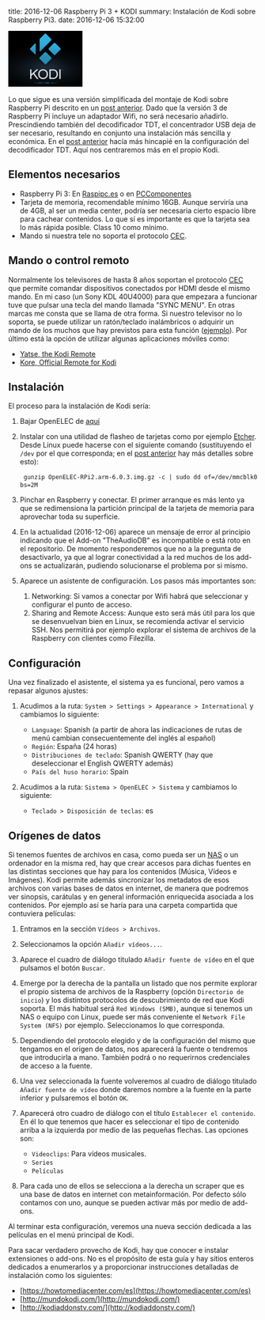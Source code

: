 title: 2016-12-06 Raspberry Pi 3 + KODI
summary: Instalación de Kodi sobre Raspberry Pi3.
date: 2016-12-06 15:32:00

![KODI Logo](/images/posts/kodi-logo.png)

Lo que sigue es una versión simplificada del montaje de Kodi sobre Raspberry Pi descrito en un [post anterior](/2015/03/14/raspi2-kodi-tvheadend.html). Dado que la versión 3 de Raspberry Pi incluye un adaptador Wifi, no será necesario añadirlo. Prescindiendo también del decodificador TDT, el concentrador USB deja de ser necesario, resultando en conjunto una instalación más sencilla y económica. En el [post anterior](/2015/03/14/raspi2-kodi-tvheadend.html) hacía más hincapié en la configuración del decodificador TDT. Aquí nos centraremos más en el propio Kodi.

## Elementos necesarios

* Raspberry Pi 3: En [Raspipc.es](http://www.raspipc.es/public/home/index.php?ver=tienda&accion=verArticulo&idProducto=1340) o en [PCComponentes](https://www.pccomponentes.com/raspberry-pi-3-modelo-b)
* Tarjeta de memoria, recomendable mínimo 16GB. Aunque serviría una de 4GB, al ser un media center, podría ser necesaria cierto espacio libre para cachear contenidos. Lo que sí es importante es que la tarjeta sea lo más rápida posible. Class 10 como mínimo.
* Mando si nuestra tele no soporta el protocolo [CEC](https://en.wikipedia.org/wiki/Consumer_Electronics_Control).

## Mando o control remoto

Normalmente los televisores de hasta 8 años soportan el protocolo [CEC](https://en.wikipedia.org/wiki/Consumer_Electronics_Control) que permite comandar dispositivos conectados por HDMI desde el mismo mando. En mi caso (un Sony KDL 40U4000) para que empezara a funcionar tuve que pulsar una tecla del mando llamada "SYNC MENU". En otras marcas me consta que se llama de otra forma. Si nuestro televisor no lo soporta, se puede utilizar un ratón/teclado inalámbricos o adquirir un mando de los muchos que hay previstos para esta función ([ejemplo](https://www.amazon.es/dp/B017LUBR6W/)). Por último está la opción de utilizar algunas aplicaciones móviles como:

* [Yatse, the Kodi Remote](https://play.google.com/store/apps/details?id=org.leetzone.android.yatsewidgetfree)
* [Kore, Official Remote for Kodi](https://play.google.com/store/apps/details?id=org.xbmc.kore)


## Instalación

El proceso para la instalación de Kodi sería:

1. Bajar OpenELEC de [aquí](http://openelec.tv/get-openelec/category/7-raspberry-pi2-builds)
2. Instalar con una utilidad de flasheo de tarjetas como por ejemplo [Etcher](https://etcher.io/). Desde Linux puede hacerse con el siguiente comando (sustituyendo el `/dev` por el que corresponda; en el [post anterior](/2015/03/14/raspi2-kodi-tvheadend.html) hay más detalles sobre esto):

        gunzip OpenELEC-RPi2.arm-6.0.3.img.gz -c | sudo dd of=/dev/mmcblk0 bs=2M

3. Pinchar en Raspberry y conectar. El primer arranque es más lento ya que se redimensiona la partición principal de la tarjeta de memoria para aprovechar toda su superficie.
4. En la actualidad (2016-12-06) aparece un mensaje de error al principio indicando que el Add-on "TheAudioDB" es incompatible o está roto en el repositorio. De momento responderemos que no a la pregunta de desactivarlo, ya que al lograr conectividad a la red muchos de los add-ons se actualizarán, pudiendo solucionarse el problema por si mismo.
5. Aparece un asistente de configuración. Los pasos más importantes son:

    1. Networking: Si vamos a conectar por Wifi habrá que seleccionar y configurar el punto de acceso.
    2. Sharing and Remote Access: Aunque esto será más útil para los que se desenvuelvan bien en Linux, se recomienda activar el servicio SSH. Nos permitirá por ejemplo explorar el sistema de archivos de la Raspberry con clientes como Filezilla.

## Configuración

Una vez finalizado el asistente, el sistema ya es funcional, pero vamos a repasar algunos ajustes:

1. Acudimos a la ruta: `System > Settings > Appearance > International` y cambiamos lo siguiente:

    * `Language`: Spanish (a partir de ahora las indicaciones de rutas de menú cambian consecuentemente del inglés al español)
    * `Región`: España (24 horas)
    * `Distribuciones de teclado`: Spanish QWERTY (hay que deseleccionar el English QWERTY además)
    * `País del huso horario`: Spain

2. Acudimos a la ruta: `Sistema > OpenELEC > Sistema` y cambiamos lo siguiente:

    * `Teclado > Disposición de teclas`: es

## Orígenes de datos

Si tenemos fuentes de archivos en casa, como pueda ser un [NAS](https://es.wikipedia.org/wiki/Almacenamiento_conectado_en_red) o un ordenador en la misma red, hay que crear accesos para dichas fuentes en las distintas secciones que hay para los contenidos (Música, Vídeos e Imágenes). Kodi permite además sincronizar los metadatos de esos archivos con varias bases de datos en internet, de manera que podremos ver sinopsis, carátulas y en general información enriquecida asociada a los contenidos. Por ejemplo así se haría para una carpeta compartida que contuviera películas:

1. Entramos en la sección `Vídeos > Archivos`.
2. Seleccionamos la opción `Añadir vídeos...`.
3. Aparece el cuadro de diálogo titulado `Añadir fuente de vídeo` en el que pulsamos el botón `Buscar`.
4. Emerge por la derecha de la pantalla un listado que nos permite explorar el propio sistema de archivos de la Raspberry (opción `Directorio de inicio`) y los distintos protocolos de descubrimiento de red que Kodi soporta. El más habitual será `Red Windows (SMB)`, aunque si tenemos un NAS o equipo con Linux, puede ser más conveniente el `Network File System (NFS)` por ejemplo. Seleccionamos lo que corresponda.
5. Dependiendo del protocolo elegido y de la configuración del mismo que tengamos en el origen de datos, nos aparecerá la fuente o tendremos que introducirla a mano. También podrá o no requerirnos credenciales de acceso a la fuente.
6. Una vez seleccionada la fuente volveremos al cuadro de diálogo titulado `Añadir fuente de vídeo` donde daremos nombre a la fuente en la parte inferior y pulsaremos el botón `OK`.
7. Aparecerá otro cuadro de diálogo con el título `Establecer el contenido`. En él lo que tenemos que hacer es seleccionar el tipo de contenido arriba a la izquierda por medio de las pequeñas flechas. Las opciones son:

    * `Videoclips`: Para vídeos musicales.
    * `Series`
    * `Películas`

8. Para cada uno de ellos se selecciona a la derecha un scraper que es una base de datos en internet con metainformación. Por defecto sólo contamos con uno, aunque se pueden activar más por medio de add-ons.

Al terminar esta configuración, veremos una nueva sección dedicada a las películas en el menú principal de Kodi.

Para sacar verdadero provecho de Kodi, hay que conocer e instalar extensiones o add-ons. No es el propósito de esta guía y hay sitios enteros dedicados a enumerarlos y a proporcionar instrucciones detalladas de instalación como los siguientes:

* [https://howtomediacenter.com/es](https://howtomediacenter.com/es)
* [http://mundokodi.com/](http://mundokodi.com/)
* [http://kodiaddonstv.com/](http://kodiaddonstv.com/)
